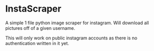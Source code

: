 # InstaScraper

A simple 1 file python image scraper for instagram. Will download all pictures off of a given username.

This will only work on public instagram accounts as there is no authentication written in it yet.
